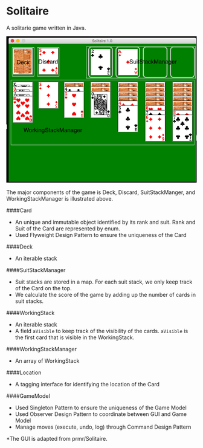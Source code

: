 # Solitaire

A solitarie game written in Java.

![alt text](https://github.com/CharlotteXiaoYeDing/Solitaire/blob/master/Solitaire/Readme1.png "Logo Title Text 1")

The major components of the game is Deck, Discard, SuitStackManger, and WorkingStackManager is illustrated above.

####Card
 - An unique and immutable object identified by its rank and suit. Rank and Suit of the Card are represented by enum.
 - Used Flyweight Design Pattern to ensure the uniqueness of the Card

####Deck
 - An iterable stack

####SuitStackManager
- Suit stacks are stored in a map. For each suit stack, we only keep track of the Card on the top.
- We calculate the score of the game by adding up the number of cards in suit stacks.

####WorkingStack
- An iterable stack
- A field `aVisible` to keep track of the visibility of the cards. `aVisible` is the first card that is visible in the WorkingStack.

####WorkingStackManager
- An array of WorkingStack

####Location
- A tagging interface for identifying the location of the Card

####GameModel
- Used Singleton Pattern to ensure the uniqueness of the Game Model
- Used Observer Design Pattern to coordinate between GUI and Game Model 
- Manage moves (execute, undo, log) through Command Design Pattern

*The GUI is adapted from prmr/Solitaire. 


